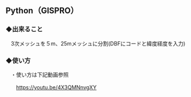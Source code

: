 ## Python（GISPRO）
### ◆出来ること
　3次メッシュを５m、25mメッシュに分割(DBFにコードと緯度経度を入力)

### ◆使い方

　・使い方は下記動画参照
  
　　https://youtu.be/4X3QMNnvgXY
  

